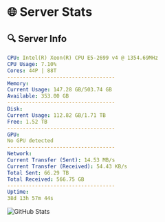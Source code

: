 # 🌐 Server Stats
## 🔍 Server Info
```yaml
CPU: Intel(R) Xeon(R) CPU E5-2699 v4 @ 1354.69MHz
CPU Usage: 7.10%
Cores: 44P | 88T
-----------------------------------
Memory:
Current Usage: 147.28 GB/503.74 GB
Available: 353.00 GB
-----------------------------------
Disk:
Current Usage: 112.82 GB/1.71 TB
Free: 1.52 TB
-----------------------------------
GPU:
No GPU detected
-----------------------------------
Network:
Current Transfer (Sent): 14.53 MB/s
Current Transfer (Received): 54.43 KB/s
Total Sent: 66.29 TB
Total Received: 566.75 GB
-----------------------------------
Uptime:
38d 13h 57m 44s
```
![GitHub Stats](https://img.shields.io/badge/Updated-2025-04-15_11:20:33-blue)